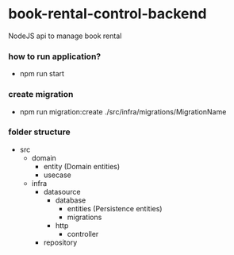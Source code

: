 # book-rental-control-backend

NodeJS api to manage book rental


### how to run application?

- npm run start

### create migration

- npm run migration:create ./src/infra/migrations/MigrationName


### folder structure

- src
    - domain
        - entity (Domain entities)
        - usecase
    - infra
        - datasource
            - database
                - entities (Persistence entities)
                - migrations
            - http
                - controller
        - repository
